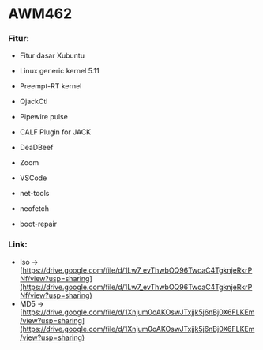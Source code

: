 # AWM462

### Fitur:
- Fitur dasar Xubuntu

- Linux generic kernel 5.11
- Preempt-RT kernel 

- QjackCtl
- Pipewire pulse
- CALF Plugin for JACK
- DeaDBeef

- Zoom 
- VSCode 
- net-tools
- neofetch
- boot-repair

### Link:
- Iso -> [https://drive.google.com/file/d/1Lw7_evThwbOQ96TwcaC4TgknjeRkrPNf/view?usp=sharing](https://drive.google.com/file/d/1Lw7_evThwbOQ96TwcaC4TgknjeRkrPNf/view?usp=sharing)
- MD5 -> [https://drive.google.com/file/d/1Xnjum0oAKOswJTxjjk5j6nBj0X6FLKEm/view?usp=sharing](https://drive.google.com/file/d/1Xnjum0oAKOswJTxjjk5j6nBj0X6FLKEm/view?usp=sharing)
